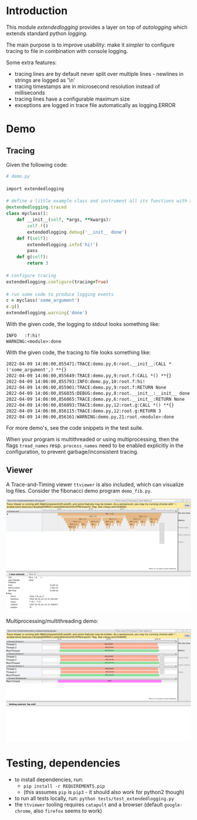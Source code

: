 # Introduction

This module *extendedlogging* provides a layer on top of *autologging* which extends standard python *logging*.

The main purpose is to improve usability: make it *simpler* to configure tracing to file in combination with console logging.

Some extra features:
* tracing lines are by default never split over multiple lines - newlines in strings are logged as '\n'
* tracing timestamps are in microsecond resolution instead of milliseconds
* tracing lines have a configurable maximum size
* exceptions are logged in trace file automatically as logging.ERROR

# Demo

## Tracing

Given the following code:
```rb
# demo.py

import extendedlogging

# define a little example class and instrument all its functions with autologging
@extendedlogging.traced
class myclass():
    def __init__(self, *args, **kwargs):
        self.f()
        extendedlogging.debug('__init__ done')
    def f(self):
        extendedlogging.info('hi!')
        pass
    def g(self):
        return 3

# configure tracing
extendedlogging.configure(tracing=True)

# run some code to produce logging events
c = myclass('some_argument')
c.g()
extendedlogging.warning('done')


```

With the given code, the logging to stdout looks something like:
```
INFO   :f:hi!
WARNING:<module>:done
```

With the given code, the tracing to file looks something like:
```
2022-04-09 14:06:00,855471:TRACE:demo.py,6:root.__init__:CALL *('some_argument',) **{}
2022-04-09 14:06:00,855649:TRACE:demo.py,9:root.f:CALL *() **{}
2022-04-09 14:06:00,855793:INFO:demo.py,10:root.f:hi!
2022-04-09 14:06:00,855901:TRACE:demo.py,9:root.f:RETURN None
2022-04-09 14:06:00,856035:DEBUG:demo.py,8:root.__init__:__init__ done
2022-04-09 14:06:00,856065:TRACE:demo.py,6:root.__init__:RETURN None
2022-04-09 14:06:00,856093:TRACE:demo.py,12:root.g:CALL *() **{}
2022-04-09 14:06:00,856115:TRACE:demo.py,12:root.g:RETURN 3
2022-04-09 14:06:00,856161:WARNING:demo.py,21:root.<module>:done
```

For more demo's, see the code snippets in the test suite.

When your program is multithreaded or using multiprocessing, then the flags `tread_names` resp. `process_names` need to be enabled explicitly in the configuration, to prevent garbage/inconsistent tracing.

## Viewer

A Trace-and-Timing viewer `ttviewer` is also included, which can visualize log files.
Consider the fibonacci demo program `demo_fib.py`. 

![fibonacci tracing viewer demo](tests/demo_fib.png)

Multiprocessing/multithreading demo:

![multiprocessing multithreading tracing viewer demo](tests/demo_multiprocessing.png)

# Testing, dependencies

* to install dependencies, run: 
  * `pip install -r REQUIREMENTS.pip`
  * (this assumes `pip` is `pip3` - it should also work for python2 though)
* to run all tests locally, run: `python tests/test_extendedlogging.py`
* the `ttviewer` tooling requires `catapult` and a browser (default `google-chrome`, also `firefox` seems to work)

